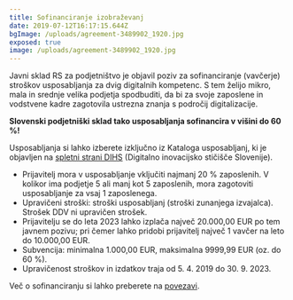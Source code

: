 ```yaml
---
title: Sofinanciranje izobraževanj
date: 2019-07-12T16:17:15.644Z
bgImage: /uploads/agreement-3489902_1920.jpg
exposed: true
image: /uploads/agreement-3489902_1920.jpg
---
```

Javni sklad RS za podjetništvo je objavil poziv za sofinanciranje (vavčerje) stroškov usposabljanja za dvig digitalnih kompetenc. S tem želijo mikro, mala in srednje velika podjetja spodbuditi, da bi za svoje zaposlene in vodstvene kadre zagotovila ustrezna znanja s področij digitalizacije.

**Slovenski podjetniški sklad tako usposabljanja sofinancira v višini do 60 %!**

Usposabljanja si lahko izberete izključno iz Kataloga usposabljanj, ki je objavljen na [spletni strani DIHS](https://dihslovenia.si/usposabljanja/) (Digitalno inovacijsko stičišče Slovenije).

* Prijavitelj mora v usposabljanje vključiti najmanj 20 % zaposlenih. V kolikor ima podjetje 5 ali manj kot 5 zaposlenih, mora zagotoviti usposabljanje za vsaj 1 zaposlenega.
* Upravičeni stroški: stroški usposabljanj (stroški zunanjega izvajalca). Strošek DDV ni upravičen strošek.
* Prijavitelju se do leta 2023 lahko izplača največ 20.000,00 EUR po tem javnem pozivu; pri čemer lahko pridobi prijavitelj največ 1 vavčer na leto do 10.000,00 EUR.
* Subvencija: minimalna 1.000,00 EUR, maksimalna 9999,99 EUR (oz. do 60 %).
* Upravičenost stroškov in izdatkov traja od 5. 4. 2019 do 30. 9. 2023.

Več o sofinanciranju si lahko preberete na [povezavi](https://akademijafri.si/izobrazevanja/sofinanciranje/).
